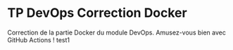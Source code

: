 # TP DevOps Correction Docker

Correction de la partie Docker du module DevOps. Amusez-vous bien avec GitHub Actions !
test1

